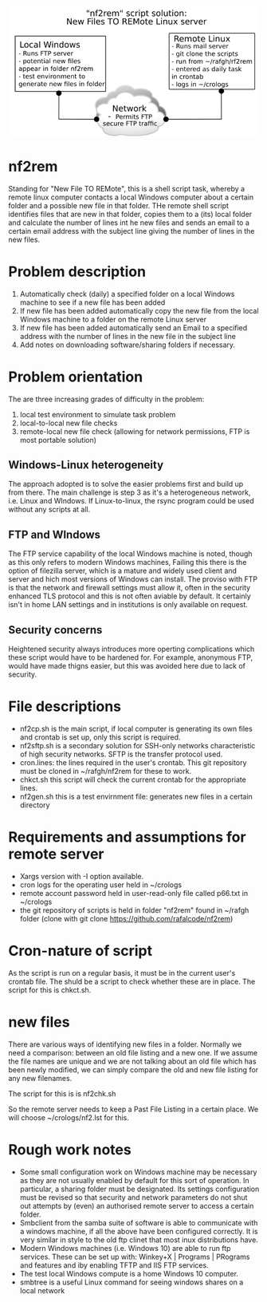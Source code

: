 ![alt text](https://raw.githubusercontent.com/rafalcode/nf2rem/master/sche.png)

# nf2rem

Standing for "New File TO REMote", this is a shell script task, whereby a remote linux computer contacts a local Windows computer about a certain folder and a possible new file in that folder. THe remote shell script identifies files that are new in that folder, copies them to a (its) local folder and calculate the number of lines int he new files and sends an email to a certain email address with the subject line giving the number of lines in the new files.

# Problem description

1. Automatically check (daily) a specified folder on a local Windows machine to see if a new file has been added
2. If new file has been added automatically copy the new file from the local Windows machine to a folder on the remote Linux server
3. If new file has been added automatically send an Email to a specified address with the number of lines in the new file in the subject line
4. Add notes on downloading software/sharing folders if necessary.

# Problem orientation
The are three increasing grades of difficulty in the problem:
1. local test environment to simulate task problem
2. local-to-local new file checks
3. remote-local new file check (allowing for network permissions, FTP is most portable solution)

## Windows-Linux heterogeneity
The approach adopted is to solve the easier problems first and build up from there. The main challenge is step 3 as it's a heterogeneous network, i.e. Linux and WIndows. If Linux-to-linux, the rsync program could be used without any scripts at all.

## FTP and WIndows
The FTP service capability of the local Windows machine is noted, though as this only refers to modern Windows machines, Failing this there is the option of filezilla server, which is a mature and widely used client and server and hich most versions of Windows can install. The proviso with FTP is that the network and firewall settings must allow it, often in the security enhanced TLS protocol and this is not often aviable by default. It certainly isn't in home LAN settings and in institutions is only available on request.

## Security concerns
Heightened security always introduces more operting complications which these script would have to be hardened for. For example, anonymous FTP, would have made thigns easier, but this was avoided here due to lack of security.

# File descriptions
* nf2cp.sh is the main script, if local computer is generating its own files and crontab is set up, only this script is required.
* nf2sftp.sh is a secondary solution for SSH-only networks characteristic of high security networks. SFTP is the transfer protocol used.
* cron.lines: the lines required in the user's crontab. This git repository must be cloned in ~/rafgh/nf2rem for these to work.
* chkct.sh this script will check the current crontab for the appropriate lines.
* nf2gen.sh this is a test envirnment file: generates new files in a certain directory

# Requirements and assumptions for remote server
* Xargs version with -I option available.
* cron logs for the operating user held in ~/crologs
* remote account password held in user-read-only file called p66.txt in ~/crologs
* the git repository of scripts is held in folder "nf2rem" found in ~/rafgh folder (clone with git clone https://github.com/rafalcode/nf2rem)

# Cron-nature of script
As the script is run on a regular basis, it must be in the current user's crontab file. The shuld be a script to check whether these are in place.
The script for this is chkct.sh.

# new files
There are various ways of identifying new files in a folder. Normally we need a comparison: between an old file listing and a new one.
If we assume the file names are unique and we are not talking about an old file which has been newly modified, we can simply compare the old and new
file listing for any new filenames.

The script for this is is nf2chk.sh

So the remote server needs to keep a Past File Listing in a certain place. We will choose ~/crologs/nf2.lst for this.

# Rough work notes

* Some small configuration work on Windows machine may be necessary as they are not usually enabled by default for this sort of operation. In particular, a sharing folder must be designated. Its settings configuration must be revised so that security and network parameters do not shut out attempts by (even) an authorised remote server to access a certain folder.
* Smbclient from the samba suite of software is able to communicate with a windows machine, if all the above have been configured correctly. It is very similar in style to the old ftp clinet that most inux distributions have.
* Modern Windows machines (i.e. Windows 10) are able to run ftp services. These can be set up with:
Winkey+X | Programs | PRograms and features
and iby enabling TFTP and IIS FTP services.
* The test local Windows compute is a home Windows 10 computer. 
* smbtree is a useful Linux command for seeing windows shares on a local network
